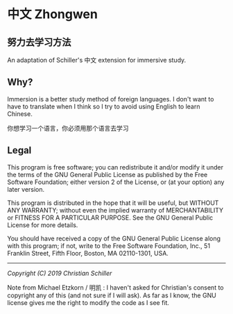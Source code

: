 # 中文 Zhongwen
## 努力去学习方法

An adaptation of Schiller's 中文 extension for immersive study. 


## Why?
Immersion is a better study method of foreign languages. I don't want to have to 
translate when I think so I try to avoid using English to learn Chinese.

你想学习一个语言，你必须用那个语言去学习

## Legal
This program is free software; you can redistribute it and/or
modify it under the terms of the GNU General Public License
as published by the Free Software Foundation; either version 2
of the License, or (at your option) any later version.

This program is distributed in the hope that it will be useful,
but WITHOUT ANY WARRANTY; without even the implied warranty of
MERCHANTABILITY or FITNESS FOR A PARTICULAR PURPOSE.  See the
GNU General Public License for more details.

You should have received a copy of the GNU General Public License
along with this program; if not, write to the Free Software
Foundation, Inc., 51 Franklin Street, Fifth Floor, Boston, MA  02110-1301, USA.

---

*Copyright (C) 2019 Christian Schiller*

Note from Michael Etzkorn / 明凯 : 
I haven't asked for Christian's consent to copyright any of this (and not sure if I will ask). 
As far as I know, the GNU license gives me the right to modify the code as I see fit. 
